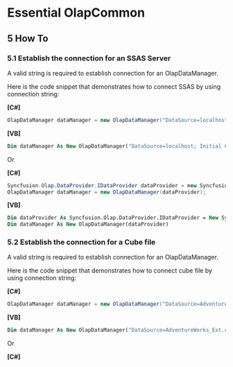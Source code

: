 <!--
source: image
domain: syncfusion-sdk
task: pdf-ocr-to-markdown
language: en (keep original; do not translate)
source_filename: page_079.jpeg
document_name: Olap Common
page_number: 079
page_id: Olap Common#page_079
product: Syncfusion Winforms
version: 11.4.0.26
timestamp: 2025-08-09T07:19:29Z
fidelity: lossless
-->

# Essential OlapCommon

## 5 How To

### 5.1 Establish the connection for an SSAS Server

A valid string is required to establish connection for an OlapDataManager.

Here is the code snippet that demonstrates how to connect SSAS by using connection string:

**[C#]**

```csharp
OlapDataManager dataManager = new OlapDataManager("DataSource=localhost; Initial Catalog=Adventure Works DW");
```

**[VB]**

```vb
Dim dataManager As New OlapDataManager("DataSource=localhost; Initial Catalog=Adventure Works DW")
```

Or

**[C#]**

```csharp
Syncfusion.Olap.DataProvider.IDataProvider dataProvider = new Syncfusion.Olap.DataProvider.AdomdDataProvider("DataSource=localhost; Initial Catalog=Adventure Works DW");
OlapDataManager dataManager = new OlapDataManager(dataProvider);
```

**[VB]**

```vb
Dim dataProvider As Syncfusion.Olap.DataProvider.IDataProvider = New Syncfusion.Olap.DataProvider.AdomdDataProvider("DataSource=localhost; Initial Catalog=Adventure Works DW")
Dim dataManager As New OlapDataManager(dataProvider)
```

### 5.2 Establish the connection for a Cube file

A valid string is required to establish connection for an OlapDataManager.

Here is the code snippet that demonstrates how to connect cube file by using connection string:

**[C#]**

```csharp
OlapDataManager dataManager = new OlapDataManager("DataSource=AdventureWorks_Ext.cub; Provider=MSOLAP");
```

**[VB]**

```vb
Dim dataManager As New OlapDataManager("DataSource=AdventureWorks_Ext.cub; Provider=MSOLAP")
```

Or

**[C#]**

<!-- tags: [syncfusion, winforms, olap, datamanager, ssas, cube, connectionstring] keywords: [olapdatamanager, adomddataprovider, connectionstring, ssas, cube, dataprovider] -->